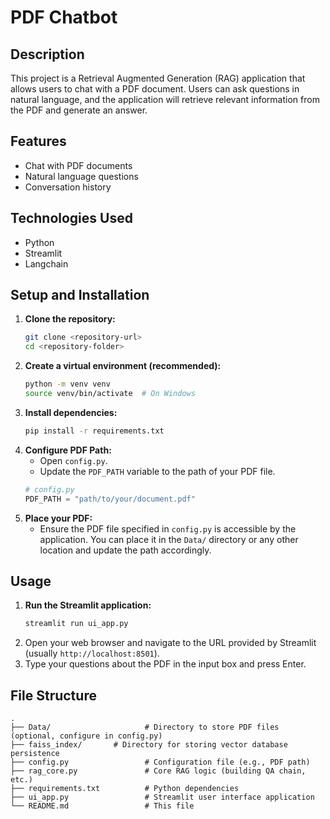 # PDF Chatbot

## Description

This project is a Retrieval Augmented Generation (RAG) application that allows users to chat with a PDF document. Users can ask questions in natural language, and the application will retrieve relevant information from the PDF and generate an answer.

## Features

- Chat with PDF documents
- Natural language questions
- Conversation history

## Technologies Used

- Python
- Streamlit
- Langchain

## Setup and Installation

1.  **Clone the repository:**
    ```bash
    git clone <repository-url>
    cd <repository-folder>
    ```
2.  **Create a virtual environment (recommended):**
    ```bash
    python -m venv venv
    source venv/bin/activate  # On Windows 
    ```
3.  **Install dependencies:**
    ```bash
    pip install -r requirements.txt
    ```
4.  **Configure PDF Path:**
    - Open `config.py`.
    - Update the `PDF_PATH` variable to the path of your PDF file.
    ```python
    # config.py
    PDF_PATH = "path/to/your/document.pdf"
    ```
5.  **Place your PDF:**
    - Ensure the PDF file specified in `config.py` is accessible by the application. You can place it in the `Data/` directory or any other location and update the path accordingly.

## Usage

1.  **Run the Streamlit application:**
    ```bash
    streamlit run ui_app.py
    ```
2.  Open your web browser and navigate to the URL provided by Streamlit (usually `http://localhost:8501`).
3.  Type your questions about the PDF in the input box and press Enter.

## File Structure

```
.
├── Data/                     # Directory to store PDF files (optional, configure in config.py)
├── faiss_index/       # Directory for storing vector database persistence
├── config.py                 # Configuration file (e.g., PDF path)
├── rag_core.py               # Core RAG logic (building QA chain, etc.)
├── requirements.txt          # Python dependencies
├── ui_app.py                 # Streamlit user interface application
└── README.md                 # This file
```
